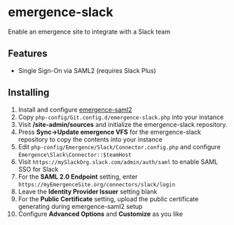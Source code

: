# emergence-slack
Enable an emergence site to integrate with a Slack team

## Features

- Single Sign-On via SAML2 (requires Slack Plus)

## Installing

1. Install and configure [emergence-saml2](https://github.com/JarvusInnovations/emergence-saml2)
2. Copy `php-config/Git.config.d/emergence-slack.php` into your instance
3. Visit **/site-admin/sources** and initialize the emergence-slack repository.
4. Press **Sync->Update emergence VFS** for the emergence-slack repository to copy the contents into your instance
5. Edit `php-config/Emergence/Slack/Connector.config.php` and configure `Emergence\Slack\Connector::$teamHost`
6. Visit `https://mySlackOrg.slack.com/admin/auth/saml` to enable SAML SSO for Slack
7. For the **SAML 2.0 Endpoint** setting, enter `https://myEmergenceSite.org/connectors/slack/login`
8. Leave the **Identity Provider Issuer** setting blank
9. For the **Public Certificate** setting, upload the public certificate generating during emergence-saml2 setup
10. Configure **Advanced Options** and **Customize** as you like
